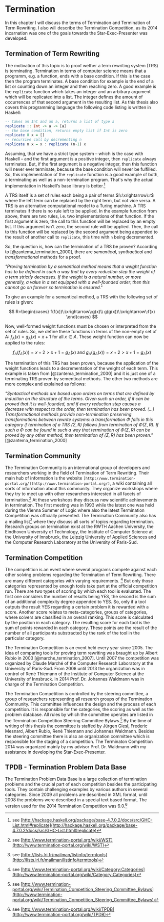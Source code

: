 # Termination

In this chapter I will discuss the terms of Termination and Termination of Term Rewriting. I also will describe the Termination Competition, as its 2014 incarnation was one of the goals towards the Star-Exec-Presenter was developed.

## Termination of Term Rewriting

The motivation of this topic is to proof wether a term rewriting system (TRS) is terminating. Termination in terms of computer science means that a programm, e.g. a function, ends with a base condition. If this is the case then the program terminates. A base condition for example is the end of a list or counting down an integer and then reaching zero. A good example is the `replicate` function which takes an integer and an arbitrary argument which will be replicated into a list. The integer defines the amount of occurrences of that second argument in the resulting list. As this thesis also covers this programming language the following code listing is written in Haskell:

```haskell
-- takes an Int and an a, returns a list of type a
replicate :: Int -> a -> [a]
-- the base condition, returns empty list if Int is zero
replicate 0 x = []
-- recursive call by decrementing n
replicate n x = x : replicate (n-1) x
```

Assuming, that we have a strict type system – which is the case with Haskell – and the first argument is a positive integer, then `replicate` always terminates. But, if the first argument is a negative integer, then this function will never ever terminate, because the base condition will never be fulfilled. So, this implementation of the `replicate` function is a good example of both, a terminating as well as a non-termination program. That's why the actual implementation in Haskell's base library is better.[^replicate]

[^replicate]: see [http://hackage.haskell.org/package/base-4.7.0.2/docs/src/GHC-List.html#replicate](http://hackage.haskell.org/package/base-4.7.0.2/docs/src/GHC-List.html#replicate)

A TRS itself is a set of rules each being a pair of terms $l\:\xrightarrow\:r$ where the left term can be replaced by the right term, but not vice versa. A TRS is an alternative computational model to a Turing machine. A TRS terminates if there is no rule left to be applied. In the example function from above, there are two rules, i.e. two implementations of that function. If the first argument is zero, the call to this function will be replaced by an empty list. If this argument isn't zero, the second rule will be applied. Then, the call to this function will be replaced by the second argument being appended to the result of another call to `replicate`, this time with `n` being decremented.

So, the question is, how can the termination of a TRS be proven? According to [@zantema_termination_2000], there are _semantical_, _synthactical_ and _transformational_ methods for a proof.

_"Proving termination by a semantical method means that a weight function has to be defined in such a way that by every reduction step the weight of a term strictly decreases. If the weight is a natural number, or more generally, a value in a set equipped with a well-founded order, then this cannot go on forever so termination is ensured."_

To give an example for a semantical method, a TRS with the following set of rules is given:

$$
R=\begin{cases}
f(f(x))\:\xrightarrow\:g(x)\\
g(g(x))\:\xrightarrow\:f(x)
\end{cases}
$$

Now, well-formed weight functions must be chosen or interpreted from the set of rules. So, we define these functions in terms of the non-empty set of A: $f_{A}(x)=g_{A}(x)=x+1$ for all $x \in A$. These weight function can now be applied to the rules:

$$
f_{A}(f_{A}(x))=x+2 > x+1=g_{A}(x) \text{ and } g_{A}(g_{A}(x))=x+2 > x+1=g_{A}(x)
$$

The termination of this TRS has been proven, because the application of the weight functions leads to a decrementation of the weight of each term. This example is taken from [@zantema_termination_2000] and it is just one of a terminating TRS proven by sementical methods. The other two methods are more complex and explained as follows:

_"Syntactical methods are based upon orders on terms that are defined by induction on the structure of the terms. Given such an order, if it can be proved that it is well-founded, and if every reduction step causes a decrease with respect to the order, then termination has been proved. (...) Transformational methods provide non-termination preserving transformations between rewrite systems: a transformation $\Phi$ falls in this category if termination of a TRS $(\Sigma,R)$ follows from termination of $\Phi(\Sigma,R)$. If such a $\Phi$ can be found in such a way that termination of $\Phi(\Sigma,R)$ can be proved by any other method, then termination of $(\Sigma,R)$ has been proven."_ [@zantema_termination_2000]

## Termination Community

The Termination Community is an international group of developers and researchers working in the field of Termination of Term Rewriting. Their main hub of information is the website `[http://www.termination-portal.org/](http://www.termination-portal.org/)`, a wiki containing all sorts of information about this community. They organize workshops where they try to meet up with other researchers interested in all facets of termination.[^wst] At these workshops they discuss new scientific achievements in termination. The first meeting was in 1993 while the latest one was held during the Vienna Summer of Logic where also the latest Termination Competition was officially presented. The Termination Community also has a mailing list[^termtools] where they discuss all sorts of topics regarding termination. Research groups on termination exist at the RWTH Aachen University, the Eindhoven University of Technology, the Institute of Computer Science at the University of Innsbruck, the Leipzig University of Applied Sciences and the Computer Research Laboratory at the University of Paris-Sud.

[^wst]: see [http://www.termination-portal.org/wiki/WST](http://www.termination-portal.org/wiki/WST)
[^termtools]: see [http://lists.lri.fr/mailman/listinfo/termtools](http://lists.lri.fr/mailman/listinfo/termtools)

## Termination Competition

The competition is an event where several programs compete against each other solving problems regarding the Termination of Term Rewriting. There are many different categories with varying requirements. [^categories] But only those categories represented by enough tools take part at the official competition run. There are two types of scoring by which each tool is evaluated. The first one considers the number of results being YES, the second is the sum of an additional complexity degree appended to YES. So, only if a tool outputs the result YES regarding a certain problem it is rewarded with a score. Another score relates to meta-categories, groups of categories, where solvers are classified in an overall ranking. This score is calculated by the position in each category. The resulting score for each tool is the sum of points rewarded in each category. These points are the result of the number of all participants substracted by the rank of the tool in the particular category.

The Termination Competition is an event held every year since 2005. The idea of comparing tools for proving term rewriting was braught up by Albert Rubio in 2003 [@marche_termination_2007]. Until 2007 the competition was organized by Claude Marché of the Computer Research Laboratory at the University of Paris-Sud. From 2008 until 2013 the organization was in control of René Thiemann of the Institute of Computer Science at the University of Innsbruck. In 2014 Prof. Dr. Johannes Waldmann was in charge of the Termination Competition.

[^categories]: see [http://www.termination-portal.org/wiki/Category:Categories](http://www.termination-portal.org/wiki/Category:Categories)

The Termination Competition is controlled by the steering committee, a group of researchers representing all research groups of the Termination Community. This committee influences the design and the process of each competition. It is responsible for the categories, the scoring as well as the problem database. All rules by which the committee operates are listed in the Termination Competition Steering Committee Bylaws.[^bylaws] By the time of writing of this thesis the committee is staffed by Jürgen Giesl, Frederic Mesnard, Albert Rubio, René Thiemann and Johannes Waldmann. Besides the steering committee there is also an organization committee which is responsible for the staging of a competition. The Terminaton Competition 2014 was organized mainly by my advisor Prof. Dr. Waldmann with my assistance in developing the Star-Exec-Presenter.

[^bylaws]: see [http://www.termination-portal.org/wiki/Termination_Competition_Steering_Committee_Bylaws](http://www.termination-portal.org/wiki/Termination_Competition_Steering_Committee_Bylaws)

## TPDB - Termination Problem Data Base

The Termination Problem Data Base is a large collection of termination problems and the crucial part of each competition besides the participating tools. They contain challenging examples by various authors in several categories. Since 2009 all problems are described in XML format, until 2008 the problems were described in a special text based format. The version used for the 2014 Termination Competition was 9.0.[^tpdb]

[^tpdb]: see [http://www.termination-portal.org/wiki/TPDB](http://www.termination-portal.org/wiki/TPDB)
